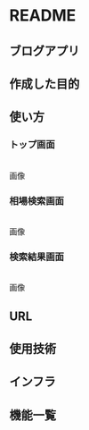 # README
## ブログアプリ


## 作成した目的


## 使い方
### トップ画面

<br>
画像
<br>

### 相場検索画面

<br>
画像
<br>

### 検索結果画面

<br>
画像
<br>

## URL


## 使用技術

## インフラ

## 機能一覧
